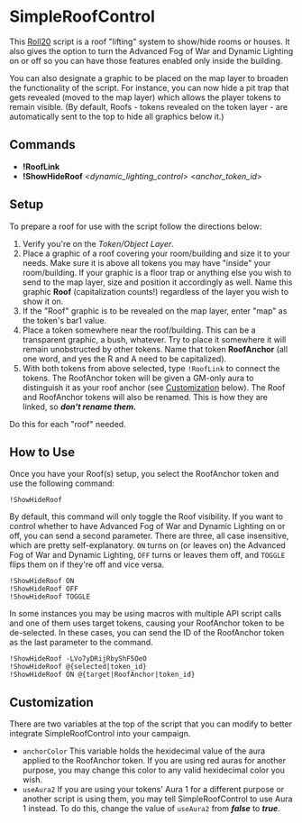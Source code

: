 # SimpleRoofControl

This [Roll20](http://roll20.net/) script is a roof "lifting" system to show/hide rooms or houses. It also gives the option to turn the Advanced Fog of War and Dynamic Lighting on or off so you can have those features enabled only inside the building.

You can also designate a graphic to be placed on the map layer to broaden the functionality of the script. For instance, you can now hide a pit trap that gets revealed (moved to the map layer) which allows the player tokens to remain visible. (By default, Roofs - tokens revealed on the token layer - are automatically sent to the top to hide all graphics below it.)

## Commands
* **!RoofLink**
* **!ShowHideRoof** <_dynamic_lighting_control_> <_anchor_token_id_>

## Setup

To prepare a roof for use with the script follow the directions below:
1. Verify you're on the *Token/Object Layer*.
2. Place a graphic of a roof covering your room/building and size it to your needs. Make sure it is above all tokens you may have "inside" your room/building. If your graphic is a floor trap or anything else you wish to send to the map layer, size and position it accordingly as well. Name this graphic **Roof** (capitalization counts!) regardless of the layer you wish to show it on.
3. If the "Roof" graphic is to be revealed on the map layer, enter "map" as the token's bar1 value.
4. Place a token somewhere near the roof/building. This can be a transparent graphic, a bush, whatever. Try to place it somewhere it will remain unobstructed by other tokens. Name that token **RoofAnchor** (all one word, and yes the R and A need to be capitalized).
5. With both tokens from above selected, type `!RoofLink` to connect the tokens. The RoofAnchor token will be given a GM-only aura to distinguish it as your roof anchor (see [Customization](#customization) below). The Roof and RoofAnchor tokens will also be renamed. This is how they are linked, so ***don't rename them.***

Do this for each "roof" needed.

## How to Use

Once you have your Roof(s) setup, you select the RoofAnchor token and use the following command:

```
!ShowHideRoof
```

By default, this command will only toggle the Roof visibility. If you want to control whether to have Advanced Fog of War and Dynamic Lighting on or off, you can send a second parameter. There are three, all case insensitive, which are pretty self-explanatory. `ON` turns on (or leaves on) the Advanced Fog of War and Dynamic Lighting, `OFF` turns or leaves them off, and `TOGGLE` flips them on if they're off and vice versa.

```
!ShowHideRoof ON
!ShowHideRoof OFF
!ShowHideRoof TOGGLE
```

In some instances you may be using macros with multiple API script calls and one of them uses target tokens, causing your RoofAnchor token to be de-selected. In these cases, you can send the ID of the RoofAnchor token as the last parameter to the command.

```
!ShowHideRoof -LVo7yDRijRbyShF5OeO
!ShowHideRoof @{selected|token_id}
!ShowHideRoof ON @{target|RoofAnchor|token_id}
```

## Customization

There are two variables at the top of the script that you can modify to better integrate SimpleRoofControl into your campaign.
* `anchorColor` This variable holds the hexidecimal value of the aura applied to the RoofAnchor token. If you are using red auras for another purpose, you may change this color to any valid hexidecimal color you wish.
* `useAura2` If you are using your tokens' Aura 1 for a different purpose or another script is using them, you may tell SimpleRoofControl to use Aura 1 instead. To do this, change the value of `useAura2` from ***false*** to ***true***.

